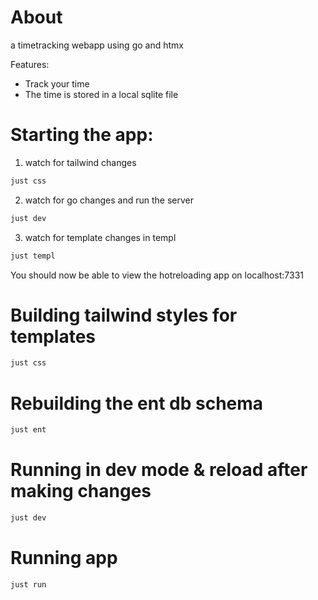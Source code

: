 # About
a timetracking webapp using go and htmx

Features:

- Track your time
- The time is stored in a local sqlite file

# Starting the app:

1. watch for tailwind changes
```bash
just css
```

2. watch for go changes and run the server
```bash
just dev
```

3. watch for template changes in templ
```bash
just templ
```

You should now be able to view the hotreloading app on localhost:7331


# Building tailwind styles for templates
```bash
just css
```

# Rebuilding the ent db schema
```bash
just ent
```

# Running in dev mode & reload after making changes
```bash
just dev
```

# Running app
```bash
just run
```

